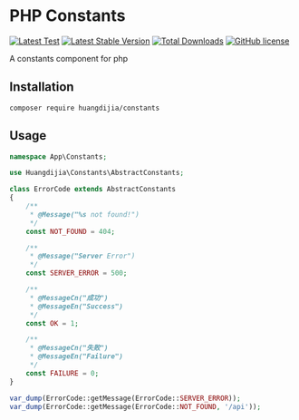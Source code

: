 # PHP Constants

[![Latest Test](https://github.com/huangdijia/php-constants/workflows/tests/badge.svg)](https://github.com/huangdijia/php-constants/actions)
[![Latest Stable Version](https://poser.pugx.org/huangdijia/php-constants/version.png)](https://packagist.org/packages/huangdijia/php-constants)
[![Total Downloads](https://poser.pugx.org/huangdijia/php-constants/d/total.png)](https://packagist.org/packages/huangdijia/php-constants)
[![GitHub license](https://img.shields.io/github/license/huangdijia/php-constants)](https://github.com/huangdijia/php-constants)

A constants component for php

## Installation

~~~base
composer require huangdijia/constants
~~~

## Usage

~~~php
namespace App\Constants;

use Huangdijia\Constants\AbstractConstants;

class ErrorCode extends AbstractConstants
{
    /**
     * @Message("%s not found!")
     */
    const NOT_FOUND = 404;

    /**
     * @Message("Server Error")
     */
    const SERVER_ERROR = 500;

    /**
     * @MessageCn("成功")
     * @MessageEn("Success")
     */
    const OK = 1;

    /**
     * @MessageCn("失败")
     * @MessageEn("Failure")
     */
    const FAILURE = 0;
}

var_dump(ErrorCode::getMessage(ErrorCode::SERVER_ERROR));
var_dump(ErrorCode::getMessage(ErrorCode::NOT_FOUND, '/api'));
~~~
